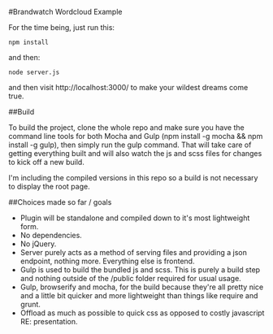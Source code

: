 #Brandwatch Wordcloud Example

For the time being, just run this:

    npm install

and then:

    node server.js

and then visit http://localhost:3000/ to make your wildest dreams come true.

##Build

To build the project, clone the whole repo and make sure you have the command line tools for both Mocha and Gulp (npm install -g mocha && npm install -g gulp), then simply run the gulp command. That will take care of getting everything built and will also watch the js and scss files for changes to kick off a new build.

I'm including the compiled versions in this repo so a build is not necessary to display the root page.

##Choices made so far / goals

* Plugin will be standalone and compiled down to it's most lightweight form.
* No dependencies.
* No jQuery.
* Server purely acts as a method of serving files and providing a json endpoint, nothing more. Everything else is frontend.
* Gulp is used to build the bundled js and scss. This is purely a build step and nothing outside of the /public folder required for usual usage.
* Gulp, browserify and mocha, for the build because they're all pretty nice and a little bit quicker and more lightweight than things like require and grunt.
* Offload as much as possible to quick css as opposed to costly javascript RE: presentation.
